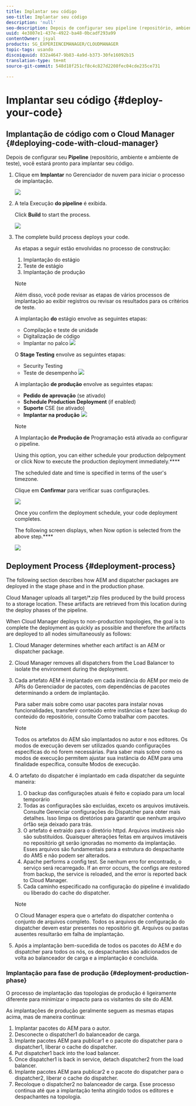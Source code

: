 ```yaml
---
title: Implantar seu código
seo-title: Implantar seu código
description: 'null'
seo-description: Depois de configurar seu pipeline (repositório, ambiente e ambiente de teste), você estará pronto para implantar seu código. Siga esta página para saber mais.
uuid: 4e3807e1-437e-4922-ba48-0bcadf293a99
contentOwner: jsyal
products: SG_EXPERIENCEMANAGER/CLOUDMANAGER
topic-tags: usando
discoiquuid: 832a4647-9b83-4a9d-b373-30fe16092b15
translation-type: tm+mt
source-git-commit: 548d18f251cf8c4c827d2208fec04cde235ce731

---
```



# Implantar seu código {#deploy-your-code}

## Implantação de código com o Cloud Manager {#deploying-code-with-cloud-manager}

Depois de configurar seu **Pipeline** (repositório, ambiente e ambiente de teste), você estará pronto para implantar seu código.

1. Clique em **Implantar** no Gerenciador de nuvem para iniciar o processo de implantação.

   ![](assets/Deploy1.png)

1. A tela Execução **do pipeline** é exibida.

   Click **Build** to start the process.

   ![](assets/Deploy2.png)

1. The complete build process deploys your code.

   As etapas a seguir estão envolvidas no processo de construção:

   1. Implantação do estágio
   1. Teste de estágio
   1. Implantação de produção
   >[!NOTE]
   >
   >Além disso, você pode revisar as etapas de vários processos de implantação ao exibir registros ou revisar os resultados para os critérios de teste.

   A implantação **do** estágio envolve as seguintes etapas:

   * Compilação e teste de unidade
   * Digitalização de código
   * Implantar no palco
   ![](assets/Stage_Deployment1.png)

   O **Stage Testing** envolve as seguintes etapas:

   * Security Testing
   * Teste de desempenho
   ![](assets/Stage_Testing1.png)

   A implantação **de produção** envolve as seguintes etapas:

   * **Pedido de aprovação** (se ativado)
   * **Schedule Production Deployment** (if enabled)
   * **Suporte** CSE (se ativado)
   * **Implantar na produção**
   ![](assets/Prod_Deployment1.png)

   >[!NOTE]
   >
   >A Implantação **de Produção de** Programação está ativada ao configurar o pipeline.
   >
   >
   >Using this option, you can either schedule your production delpoyment or click Now to execute the production deployment immediately.****
   >
   >
   >The scheduled date and time is specified in terms of the user's timezone.
   >
   >
   >Clique em **Confirmar** para verificar suas configurações.

   ![](assets/Production_Deployment1.png)

   Once you confirm the deployment schedule, your code deployment completes.

   The following screen displays, when Now option is selected from the above step.****

   ![](assets/Production_Deployment2.png)

## Deployment Process {#deployment-process}

The following section describes how AEM and dispatcher packages are deployed in the stage phase and in the production phase.

Cloud Manager uploads all target/*.zip files produced by the build process to a storage location.  These artifacts are retrieved from this location during the deploy phases of the pipeline.

When Cloud Manager deploys to non-production topologies, the goal is to complete the deployment as quickly as possible and therefore the artifacts are deployed to all nodes simultaneously as follows:

1. Cloud Manager determines whether each artifact is an AEM or dispatcher package.
1. Cloud Manager removes all dispatchers from the Load Balancer to isolate the environment during the deployment.
1. Cada artefato AEM é implantado em cada instância do AEM por meio de APIs do Gerenciador de pacotes, com dependências de pacotes determinando a ordem de implantação.

   Para saber mais sobre como usar pacotes para instalar novas funcionalidades, transferir conteúdo entre instâncias e fazer backup do conteúdo do repositório, consulte Como trabalhar com pacotes.

   >[!NOTE]
   >
   >Todos os artefatos do AEM são implantados no autor e nos editores. Os modos de execução devem ser utilizados quando configurações específicas do nó forem necessárias. Para saber mais sobre como os modos de execução permitem ajustar sua instância do AEM para uma finalidade específica, consulte Modos de execução.

1. O artefato do dispatcher é implantado em cada dispatcher da seguinte maneira:

   1. O backup das configurações atuais é feito e copiado para um local temporário
   1. Todas as configurações são excluídas, exceto os arquivos imutáveis. Consulte Gerenciar configurações do Dispatcher para obter mais detalhes. Isso limpa os diretórios para garantir que nenhum arquivo órfão seja deixado para trás.
   1. O artefato é extraído para o diretório httpd.  Arquivos imutáveis não são substituídos. Quaisquer alterações feitas em arquivos imutáveis no repositório git serão ignoradas no momento da implantação.  Esses arquivos são fundamentais para a estrutura do despachante do AMS e não podem ser alterados.
   1. Apache performs a config test. Se nenhum erro for encontrado, o serviço será recarregado. If an error occurs, the configs are restored from backup, the service is reloaded, and the error is reported back to Cloud Manager.
   1. Cada caminho especificado na configuração do pipeline é invalidado ou liberado do cache do dispatcher.
   >[!NOTE]
   >
   >O Cloud Manager espera que o artefato do dispatcher contenha o conjunto de arquivos completo.  Todos os arquivos de configuração do dispatcher devem estar presentes no repositório git. Arquivos ou pastas ausentes resultarão em falha de implantação.

1. Após a implantação bem-sucedida de todos os pacotes do AEM e do dispatcher para todos os nós, os despachantes são adicionados de volta ao balanceador de carga e a implantação é concluída.

### Implantação para fase de produção {#deployment-production-phase}

O processo de implantação das topologias de produção é ligeiramente diferente para minimizar o impacto para os visitantes do site do AEM.

As implantações de produção geralmente seguem as mesmas etapas acima, mas de maneira contínua:

1. Implantar pacotes do AEM para o autor.
1. Desconecte o dispatcher1 do balanceador de carga.
1. Implante pacotes AEM para publicar1 e o pacote do dispatcher para o dispatcher1, liberar o cache do dispatcher.
1. Put dispatcher1 back into the load balancer.
1. Once dispatcher1 is back in service, detach dispatcher2 from the load balancer.
1. Implante pacotes AEM para publicar2 e o pacote do dispatcher para o dispatcher2, liberar o cache do dispatcher.
1. Recoloque o dispatcher2 no balanceador de carga.
Esse processo continua até que a implantação tenha atingido todos os editores e despachantes na topologia.


